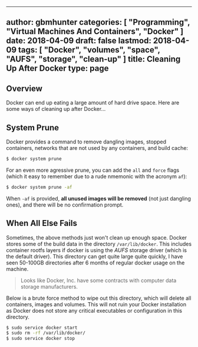 
---
author: gbmhunter
categories: [ "Programming", "Virtual Machines And Containers", "Docker" ]
date: 2018-04-09
draft: false
lastmod: 2018-04-09
tags: [ "Docker", "volumes", "space", "AUFS", "storage", "clean-up" ]
title: Cleaning Up After Docker
type: page
---

## Overview

Docker can end up eating a large amount of hard drive space. Here are some ways of cleaning up after Docker...

## System Prune

Docker provides a command to remove dangling images, stopped containers, networks that are not used by any containers, and build cache:

```bash
$ docker system prune
```

For an even more agressive prune, you can add the `all` and `force` flags (which it easy to remember due to a rude nmemonic with the acronym `af`):

```bash
$ docker system prune -af
```

When `-af` is provided, **all unused images will be removed** (not just dangling ones), and there will be no confirmation prompt.

## When All Else Fails

Sometimes, the above methods just won't clean up enough space. Docker stores some of the build data in the directory `/var/lib/docker`. This includes container rootfs layers if docker is using the _AUFS_ storage driver (which is the default driver). This directory can get quite large quite quickly, I have seen 50-100GB directories after 6 months of regular docker usage on the machine.

> Looks like Docker, Inc. have some contracts with computer data storage manufacturers.

Below is a brute force method to wipe out this directory, which will delete all containers, images and volumes. This will not ruin your Docker installation as Docker does not store any critical executables or configuration in this directory.

```bash
$ sudo service docker start
$ sudo rm -rf /var/lib/docker/
$ sudo service docker stop
```
